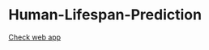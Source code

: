 # Human-Lifespan-Prediction
<a href="https://luka-gorgadze-human-lifespan-prediction.streamlit.app/">Check web app</a>